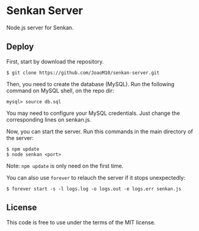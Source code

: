 Senkan Server
=============

Node.js server for Senkan.

## Deploy

First, start by download the repository.
```
$ git clone https://github.com/JoaoM10/senkan-server.git
```

Then, you need to create the database (MySQL). Run the following command on MySQL shell, on the repo dir:
```
mysql> source db.sql
```

You may need to configure your MySQL credentials. Just change the corresponding lines on senkan.js.

Now, you can start the server. Run this commands in the main directory of the server:
```
$ npm update
$ node senkan <port>
```

Note: `npm update` is only need on the first time.

You can also use `forever` to relauch the server if it stops unexpectedly:
```
$ forever start -s -l logs.log -o logs.out -e logs.err senkan.js
```

## License

This code is free to use under the terms of the MIT license.
